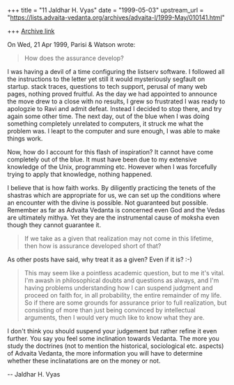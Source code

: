 +++
title = "11 Jaldhar H. Vyas"
date = "1999-05-03"
upstream_url = "https://lists.advaita-vedanta.org/archives/advaita-l/1999-May/010141.html"

+++
[Archive link](https://lists.advaita-vedanta.org/archives/advaita-l/1999-May/010141.html)

On Wed, 21 Apr 1999, Parisi & Watson wrote:

> How does the assurance develop?

I was having a devil of a time configuring the listserv software.  I
followed all the instructions to the letter yet still it would
mysteriously segfault on startup.  stack traces, questions to tech
support, perusal of many web pages, nothing proved fruitful.  As the day
we had appointed to announce the move drew to a close with no results, I
grew so frustrated I was ready to apologzie to Ravi and admit defeat.
Instead I decided to stop there, and try again some other time.  The next
day, out of the blue when I was doing something completely unrelated to
computers, it struck me what the problem was.  I leapt to the computer and
sure enough, I was able to make things work.

Now, how do I account for this flash of inspiration?  It cannot have come
completely out of the blue.  It must have been due to my extensive
knowledge of the Unix, programming etc.  However when I was forcefully
trying to apply that knowledge, nothing happened.

I believe that is how faith works. By diligently practicing the tenets of
the shastras which are appropriate for us, we can set up the conditions
where an encounter with the divine is possible.  Not guaranteed but
possible.  Remember as far as Advaita Vedanta is concerned even God and
the Vedas are ultimately mithya. Yet they are the instrumental cause of
moksha even though they cannot guarantee it.

>If we take as a given that realization
> may not come in this lifetime, then how is assurance developed short of
> that?

As other posts have said, why treat it as a given?  Even if it is? :-)

> This may seem like a pointless academic question, but to me it's
> vital. I'm awash in philosophical doubts and questions as always, and
> I'm having problems understanding how I can suspend judgment and proceed
> on faith for, in all probability, the entire remainder of my life. So if
> there are some grounds for assurance prior to full realization, but
> consisting of more than just being convinced by intellectual arguments,
> then I would very much like to know what they are.
>

I don't think you should suspend your judgement but rather refine it even
further.  You say you feel some inclination towards Vedanta.  The more you
study the doctrines (not to mention the historical, sociological etc.
aspects) of Advaita Vedanta, the more information you will have to
determine whether these inclinatations are on the money
 or not.

--
Jaldhar H. Vyas <jaldhar at braincells.com>

